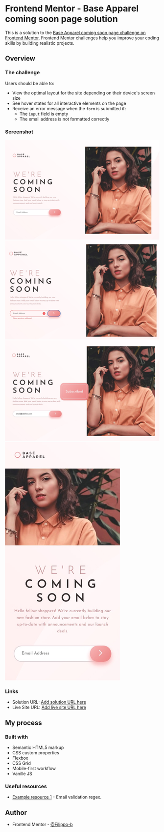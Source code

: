 # Frontend Mentor - Base Apparel coming soon page solution

This is a solution to the [Base Apparel coming soon page challenge on Frontend Mentor](https://www.frontendmentor.io/challenges/base-apparel-coming-soon-page-5d46b47f8db8a7063f9331a0). Frontend Mentor challenges help you improve your coding skills by building realistic projects.

## Overview

### The challenge

Users should be able to:

- View the optimal layout for the site depending on their device's screen size
- See hover states for all interactive elements on the page
- Receive an error message when the `form` is submitted if:
  - The `input` field is empty
  - The email address is not formatted correctly

### Screenshot

![Screenshot desktop](./images/screenshots/ss-desktop.jpg)
![Screenshot desktop - error](./images/screenshots/ss-desktop-error.jpg)
![Screenshot desktop - success](./images/screenshots/ss-desktop-success.jpg)
![Screenshot mobile](./images/screenshots/ss-mobile.jpg)

### Links

- Solution URL: [Add solution URL here](https://your-solution-url.com)
- Live Site URL: [Add live site URL here](https://your-live-site-url.com)

## My process

### Built with

- Semantic HTML5 markup
- CSS custom properties
- Flexbox
- CSS Grid
- Mobile-first workflow
- Vanille JS

### Useful resources

- [Example resource 1](https://www.w3resource.com/javascript/form/email-validation.php) - Email validation regex.

## Author

- Frontend Mentor - [@Filippo-b](https://www.frontendmentor.io/profile/Filippo-b)
